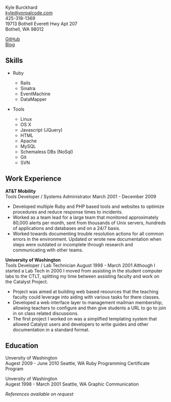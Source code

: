 Kyle Burckhard  
kyle@vorpalcode.com  
425-318-1369  
19713 Bothell Everett Hwy Apt 207  
Bothell, WA 98012  

[GitHub](http://github.com/talaris)  
[Blog](http://vorpalcode.com)  

Skills
----------------

* Ruby
  * Rails
  * Sinatra
  * EventMachine
  * DataMapper

* Tools
  * Linux
  * OS X
  * Javascript (JQuery)
  * HTML
  * Apache
  * MySQL
  * Schemaless DBs (NoSql)
  * Git
  * SVN

Work Experience
---------------
__AT&T Mobility__  
Tools Developer / Systems Administrator
March 2001 - December 2009
  
* Developed multiple Ruby and PHP based tools and websites to optimize procedures and reduce response times to incidents.  
* Worked as a team lead for a large team that monitored approximately 80,000 alerts per month, sent from thousands of Unix servers, hundreds of applications and databases and on a 24/7 basis.  
* Worked towards documenting trouble resolution actions for all common errors in the environment. Updated or wrote new documentation when steps were outdated or incomplete through research and communicating with other teams.  

__University of Washington__  
Tools Developer / Lab Technician
August 1998 - March 2001
Although I started a Lab Tech in 2000 I moved from assisting in the student computer labs to the CTLT, splitting my time between assisting faculty and work on the Catalyst Project.

* Project was aimed at building web based resources that the teaching faculty could leverage into aiding with various tasks for there classes.
* Developed a web interface layer to management mailman membership, allowing teachers to configure and then give students a URL to go to join in on class related discussions.
* The first project I worked on was a simplified templating system that allowed Catalyst users and developers to write guides and other documentation in a standard format.   


Education
---------------  
Unversity of Washington  
Augest 2009 - June 2010
Seattle, WA
Ruby Programming Certificate Program

Unversity of Washington  
Augest 1998 - March 2001
Seattle, WA
Graphic Communication


_References available on request_  

